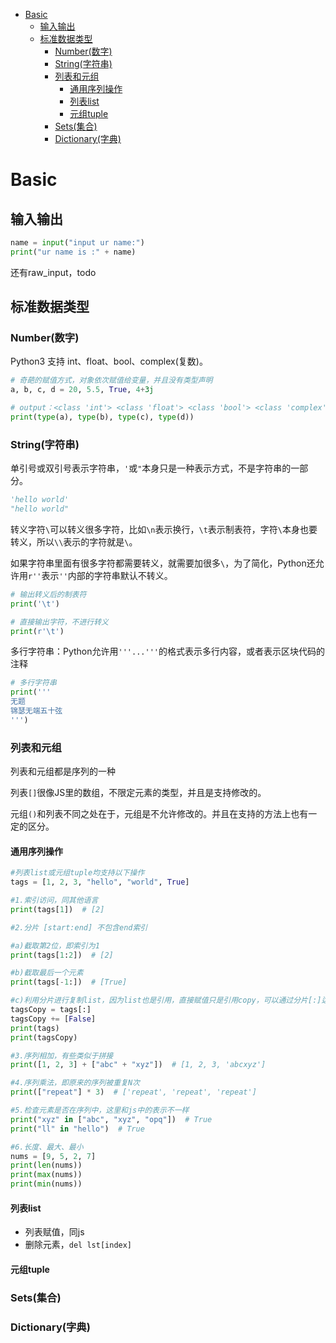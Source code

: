 <!-- TOC -->

- [Basic](#basic)
    - [输入输出](#输入输出)
    - [标准数据类型](#标准数据类型)
        - [Number(数字)](#number数字)
        - [String(字符串)](#string字符串)
        - [列表和元组](#列表和元组)
            - [通用序列操作](#通用序列操作)
            - [列表list](#列表list)
            - [元组tuple](#元组tuple)
        - [Sets(集合)](#sets集合)
        - [Dictionary(字典)](#dictionary字典)

<!-- /TOC -->

<a id="markdown-basic" name="basic"></a>
# Basic

<a id="markdown-输入输出" name="输入输出"></a>
## 输入输出
```python
name = input("input ur name:")
print("ur name is :" + name)
```

还有raw_input，todo

<a id="markdown-标准数据类型" name="标准数据类型"></a>
## 标准数据类型

<a id="markdown-number数字" name="number数字"></a>
### Number(数字)
Python3 支持 int、float、bool、complex(复数)。

```python
# 奇葩的赋值方式，对象依次赋值给变量，并且没有类型声明
a, b, c, d = 20, 5.5, True, 4+3j

# output：<class 'int'> <class 'float'> <class 'bool'> <class 'complex'>
print(type(a), type(b), type(c), type(d))

```

<a id="markdown-string字符串" name="string字符串"></a>
### String(字符串)
单引号或双引号表示字符串，`'`或`"`本身只是一种表示方式，不是字符串的一部分。
```python
'hello world'
"hello world"
```

转义字符`\`可以转义很多字符，比如`\n`表示换行，`\t`表示制表符，字符`\`本身也要转义，所以`\\`表示的字符就是`\`。

如果字符串里面有很多字符都需要转义，就需要加很多`\`，为了简化，Python还允许用`r''`表示`''`内部的字符串默认不转义。

```python
# 输出转义后的制表符
print('\t')

# 直接输出字符，不进行转义
print(r'\t')
```

多行字符串：Python允许用`'''...'''`的格式表示多行内容，或者表示区块代码的注释

```python
# 多行字符串
print('''
无题
锦瑟无端五十弦
''')
```


<a id="markdown-列表和元组" name="列表和元组"></a>
### 列表和元组
列表和元组都是序列的一种

列表`[]`很像JS里的数组，不限定元素的类型，并且是支持修改的。

元组`()`和列表不同之处在于，元组是不允许修改的。并且在支持的方法上也有一定的区分。

<a id="markdown-通用序列操作" name="通用序列操作"></a>
#### 通用序列操作
```python
#列表list或元组tuple均支持以下操作
tags = [1, 2, 3, "hello", "world", True]

#1.索引访问，同其他语言
print(tags[1])  # [2]

#2.分片 [start:end] 不包含end索引

#a)截取第2位，即索引为1
print(tags[1:2])  # [2]

#b)截取最后一个元素
print(tags[-1:])  # [True]

#c)利用分片进行复制list，因为list也是引用，直接赋值只是引用copy，可以通过分片[:]达到深度复制
tagsCopy = tags[:]
tagsCopy += [False]
print(tags)
print(tagsCopy)

#3.序列相加，有些类似于拼接
print([1, 2, 3] + ["abc" + "xyz"])  # [1, 2, 3, 'abcxyz']

#4.序列乘法，即原来的序列被重复N次
print(["repeat"] * 3)  # ['repeat', 'repeat', 'repeat']

#5.检查元素是否在序列中，这里和js中的表示不一样
print("xyz" in ["abc", "xyz", "opq"])  # True
print("ll" in "hello")  # True

#6.长度、最大、最小
nums = [9, 5, 2, 7]
print(len(nums))
print(max(nums))
print(min(nums))
```

<a id="markdown-列表list" name="列表list"></a>
#### 列表list
- 列表赋值，同js
- 删除元素，`del lst[index]`

<a id="markdown-元组tuple" name="元组tuple"></a>
#### 元组tuple

<a id="markdown-sets集合" name="sets集合"></a>
### Sets(集合)

<a id="markdown-dictionary字典" name="dictionary字典"></a>
### Dictionary(字典)




